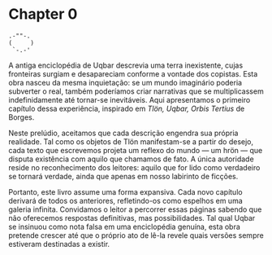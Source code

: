 # Chapter 0
```
.-""-.
(     )
 `-.-'
```

A antiga enciclopédia de Uqbar descrevia uma terra inexistente, cujas fronteiras surgiam e desapareciam conforme a vontade dos copistas. Esta obra nasceu da mesma inquietação: se um mundo imaginário poderia subverter o real, também poderíamos criar narrativas que se multiplicassem indefinidamente até tornar-se inevitáveis. Aqui apresentamos o primeiro capítulo dessa experiência, inspirado em *Tlön, Uqbar, Orbis Tertius* de Borges.

Neste prelúdio, aceitamos que cada descrição engendra sua própria realidade. Tal como os objetos de Tlön manifestam-se a partir do desejo, cada texto que escrevemos projeta um reflexo do mundo — um hrön — que disputa existência com aquilo que chamamos de fato. A única autoridade reside no reconhecimento dos leitores: aquilo que for lido como verdadeiro se tornará verdade, ainda que apenas em nosso labirinto de ficções.

Portanto, este livro assume uma forma expansiva. Cada novo capítulo derivará de todos os anteriores, refletindo-os como espelhos em uma galeria infinita. Convidamos o leitor a percorrer essas páginas sabendo que não oferecemos respostas definitivas, mas possibilidades. Tal qual Uqbar se insinuou como nota falsa em uma enciclopédia genuína, esta obra pretende crescer até que o próprio ato de lê-la revele quais versões sempre estiveram destinadas a existir.

